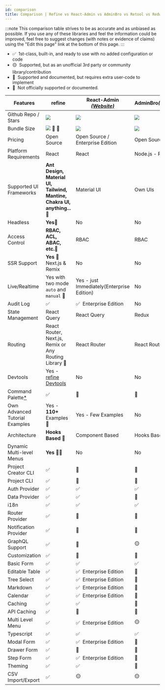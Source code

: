 ```yaml
---
id: comparison
title: Comparison | Refine vs React-Admin vs AdminBro vs Retool vs Redwood
---
```


:::note
This comparison table strives to be as accurate and as unbiased as possible. If you use any of these libraries and feel the information could be improved, feel free to suggest changes (with notes or evidence of claims) using the "Edit this page" link at the bottom of this page.
:::

-   ✅ &nbsp;1st-class, built-in, and ready to use with no added configuration or code
-   🟡 &nbsp;Supported, but as an unofficial 3rd party or community library/contribution
-   🔶 &nbsp;Supported and documented, but requires extra user-code to implement
-   🛑 &nbsp;Not officially supported or documented.

| Features                             | refine                                                                                               | React-Admin [_(Website)_][react-admin]     | AdminBro[_(Website)_][adminjs]   | Retool[_(Website)_][retool] | Redwood[_(Website)_][redwood]                         |
| ------------------------------------ | ---------------------------------------------------------------------------------------------------- | ------------------------------------------ | -------------------------------- | --------------------------- | ----------------------------------------------------- |
| Github Repo / Stars                  | [![][stars-refine]][gh-refine]                                                                       | [![][stars-react-admin]][gh-react-admin]   | [![][stars-adminjs]][gh-adminjs] | -                           | [![][stars-redwood]][gh-redwood]                      |
| Bundle Size                          | [![][bp-refine]][bpl-refine] 🚀 🚀                                                                     | [![][bp-react-admin]][bpl-react-admin]     | [![][bp-adminjs]][bpl-adminjs]   | -                           | [![][bp-redwood]][bpl-redwood]                        |
| Pricing                              | Open Source                                                                                          | Open Source / Enterprise Edition           | Open Source                      | [_Pricing_][retool-pricing] | Open Source                                           |
| Platform Requirements                | React                                                                                                | React                                      | Node.js - React                  | Cloud / Self-hosted         | React - Node                                          |
| Supported UI Frameworks              | **Ant Design, Material UI, Tailwind, Mantine, Chakra UI, anything...**🚀                              | Material UI                                | Own UIs                          | Own UIs                     | Tailwind, Chakra, Mantine, WindiCSS and custom styles |
| Headless                             | **Yes**🚀                                                                                             | No                                         | No                               | No                          | No                                                    |
| Access Control                       | **RBAC, ACL, ABAC, etc.**🚀                                                                     | RBAC                                       | RBAC                             | RBAC                        | RBAC                                                  |
| SSR Support                          | **Yes** 🚀 Next.js & Remix                                                                            | No                                         | No                               | No                          | No                                                    |
| Live/Realtime                        | Yes with two mode `auto` and `manual` 🚀                                                              | Yes - just Immediately(Enterprise Edition) | No                               | No                          | Yes, with api/webhooks                                |
| Audit Log                            | ✅                                                                                                    | ✅ &nbsp;Enterprise Edition                 | No                               | Yes                         | Yes                                                   |
| State Management                     | React Query                                                                                          | React Query                                | Redux                            | -                           | Apollo GraphQL                                        |
| Routing                              | React Router, Next.js, Remix or Any Routing Library 🚀                                                | React Router                               | React Router                     | -                           | @redwoodjs/router                                     |
| Devtools                             | Yes - [refine Devtools](https://github.com/refinedev/refine/blob/master/packages/devtools/README.md) | No                                         | No                               | No                          | Storybook, Pino, Jest                                 |
| Command Palette[\*][command-palette] | ✅                                                                                                    | 🛑                                          | 🛑                                | 🛑                           | 🛑                                                     |
| Own Advanced Tutorial Examples       | Yes - **110+** Examples 🚀                                                                            | Yes - Few Examples                         | No                               | No                          | Yes, Divided in Chapters                              |
| Architecture                         | **Hooks Based** 🚀                                                                                    | Component Based                            | Hooks Based                      | -                           | Component Based                                       |
| Dynamic Multi-level Menus            | **Yes** 🚀🚀                                                                                           | No                                         | No                               | -                           | No                                                    |
| Project Creator CLI                  | ✅                                                                                                    | 🛑                                          | 🛑                                | 🛑                           | ✅                                                     |
| Project CLI                          | ✅                                                                                                    | 🛑                                          | 🛑                                | 🛑                           | ✅                                                     |
| Auth Provider                        | ✅                                                                                                    | ✅                                          | ✅                                | ✅                           | ✅                                                     |
| Data Provider                        | ✅                                                                                                    | ✅                                          | 🔶                                | ✅                           | ✅                                                     |
| i18n                                 | ✅                                                                                                    | ✅                                          | ✅                                | -                           | ✅                                                     |
| Router Provider                      | ✅                                                                                                    | 🛑                                          | 🛑                                | -                           | ✅                                                     |
| Notification Provider                | ✅                                                                                                    | 🛑                                          | 🛑                                | -                           | ✅                                                     |
| GraphQL Support                      | ✅                                                                                                    | 🔶                                          | 🟡                                | ✅                           | ✅                                                     |
| Customization                        | ✅                                                                                                    | 🔶                                          | 🔶                                | 🛑                           | 🔶                                                     |
| Basic Form                           | ✅                                                                                                    | ✅                                          | ✅                                | ✅                           | ✅                                                     |
| Editable Table                       | ✅                                                                                                    | ✅ &nbsp;Enterprise Edition                 | 🛑                                | ✅                           | ✅                                                     |
| Tree Select                          | ✅                                                                                                    | ✅ &nbsp;Enterprise Edition                 | 🛑                                | 🛑                           | 🛑                                                     |
| Markdown                             | ✅                                                                                                    | ✅ &nbsp;Enterprise Edition                 | 🛑                                | ✅                           | 🔶                                                     |
| Calendar                             | ✅                                                                                                    | ✅ &nbsp;Enterprise Edition                 | 🛑                                | ✅                           | 🛑                                                     |
| Caching                              | ✅                                                                                                    | ✅                                          | 🛑                                | 🛑                           | ✅                                                     |
| API Caching                          | ✅                                                                                                    | 🛑                                          | 🛑                                | 🛑                           | ✅                                                     |
| Multi Level Menu                     | ✅                                                                                                    | ✅ &nbsp;Enterprise Edition                 | 🟡                                | ✅                           | 🛑                                                     |
| Typescript                           | ✅                                                                                                    | ✅                                          | ✅                                | -                           | ✅                                                     |
| Modal Form                           | ✅                                                                                                    | ✅ &nbsp;Enterprise Edition                 | 🛑                                | ✅                           | ✅                                                     |
| Drawer Form                          | ✅                                                                                                    | 🔶                                          | 🛑                                | 🛑                           | 🛑                                                     |
| Step Form                            | ✅                                                                                                    | ✅ &nbsp;Enterprise Edition                 | 🛑                                | 🛑                           | 🛑                                                     |
| Theming                              | ✅                                                                                                    | ✅                                          | 🔶                                | ✅                           | 🔶                                                     |
| CSV Import/Export                    | ✅                                                                                                    | 🟡                                          | 🟡                                | ✅                           | 🛑                                                     |

<!-- -->

[stars-refine]: https://img.shields.io/github/stars/refinedev/refine?label=%F0%9F%8C%9F
[gh-refine]: https://github.com/refinedev/refine
[bpl-refine]: https://bundlephobia.com/result?p=@refinedev/core
[bp-refine]: https://badgen.net/bundlephobia/minzip/@refinedev/core?label=💾
[command-palette]: /docs/examples/command-palette.md

<!-- -->

[react-admin]: https://marmelab.com/react-admin/
[react-enterprise]: https://marmelab.com/ra-enterprise/
[stars-react-admin]: https://img.shields.io/github/stars/marmelab/react-admin?label=%F0%9F%8C%9F
[gh-react-admin]: https://github.com/marmelab/react-admin
[bpl-react-admin]: https://bundlephobia.com/result?p=react-admin
[bp-react-admin]: https://badgen.net/bundlephobia/minzip/react-admin?label=💾

<!-- -->

[adminjs]: https://adminbro.com/index.html
[stars-adminjs]: https://img.shields.io/github/stars/SoftwareBrothers/adminjs?label=%F0%9F%8C%9F
[gh-adminjs]: https://github.com/SoftwareBrothers/adminjs
[bpl-adminjs]: https://bundlephobia.com/result?p=admin-bro
[bp-adminjs]: https://badgen.net/bundlephobia/minzip/admin-bro?label=💾

<!-- -->

[retool]: https://retool.com/
[retool-pricing]: https://retool.com/pricing/

<!-- -->

[redwood]: https://redwoodjs.com/
[stars-redwood]: https://img.shields.io/github/stars/redwoodjs/redwood?label=%F0%9F%8C%9F
[gh-redwood]: https://github.com/redwoodjs/redwood
[bpl-redwood]: https://bundlephobia.com/result?p=@redwoodjs/core
[bp-redwood]: https://badgen.net/bundlephobia/minzip/@redwoodjs/core?label=💾